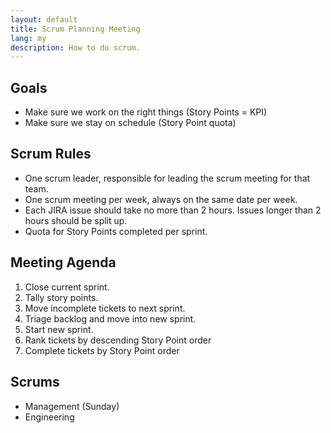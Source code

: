 ```yaml
---
layout: default
title: Scrum Planning Meeting
lang: my
description: How to do scrum.
---
```


## Goals

* Make sure we work on the right things (Story Points = KPI)
* Make sure we stay on schedule (Story Point quota)

## Scrum Rules

* One scrum leader, responsible for leading the scrum meeting for that team.
* One scrum meeting per week, always on the same date per week.
* Each JIRA issue should take no more than 2 hours. Issues longer than 2 hours should be split up.
* Quota for Story Points completed per sprint.

## Meeting Agenda

1. Close current sprint.
1. Tally story points.
1. Move incomplete tickets to next sprint.
1. Triage backlog and move into new sprint.
1. Start new sprint.
1. Rank tickets by descending Story Point order
1. Complete tickets by Story Point order

## Scrums

* Management (Sunday)
* Engineering